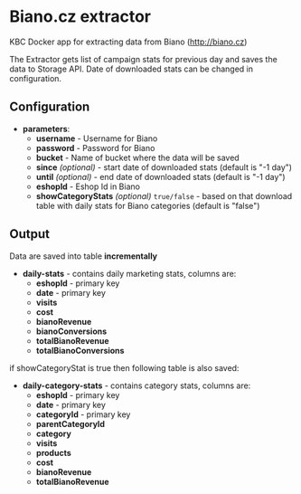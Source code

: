 # Biano.cz extractor
KBC Docker app for extracting data from Biano (http://biano.cz)

The Extractor gets list of campaign stats for previous day and saves the data to Storage API. Date of downloaded stats can be changed in configuration.


## Configuration

- **parameters**:
    - **username** - Username for Biano
    - **password** - Password for Biano
    - **bucket** - Name of bucket where the data will be saved
    - **since** *(optional)* - start date of downloaded stats (default is "-1 day")
    - **until** *(optional)* - end date of downloaded stats (default is "-1 day")
    - **eshopId** - Eshop Id in Biano
    - **showCategoryStats** *(optional)* ```true/false``` - based on that download table with daily stats for Biano categories (default is "false")

## Output

Data are saved into table **incrementally**

- **daily-stats** - contains daily marketing stats, columns are:
    - **eshopId** - primary key
    - **date** - primary key
    - **visits**   
    - **cost**
    - **bianoRevenue**
    - **bianoConversions**
    - **totalBianoRevenue**
    - **totalBianoConversions**

if showCategoryStat is true then following table is also saved:

- **daily-category-stats** - contains category stats, columns are:
    - **eshopId** - primary key
    - **date** - primary key
    - **categoryId** - primary key
    - **parentCategoryId**
    - **category**
    - **visits**
    - **products**    
    - **cost**
    - **bianoRevenue**
    - **totalBianoRevenue**
